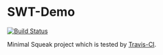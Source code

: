 SWT-Demo
=======
[![Build Status](https://travis-ci.org/HPI-BP2015H/SWT-Demo.svg?branch=master)](https://travis-ci.org/fniephaus/SWT-Demo)

Minimal Squeak project which is tested by [Travis-CI](https://travis-ci.org/fniephaus/SWT-Demo).
